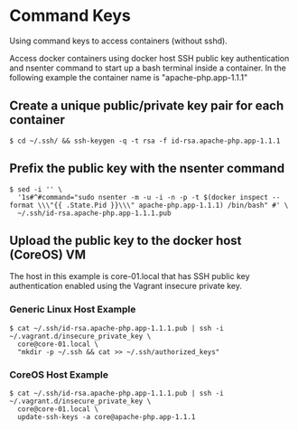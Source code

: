 # Command Keys

Using command keys to access containers (without sshd).

Access docker containers using docker host SSH public key authentication and nsenter command to start up a bash terminal inside a container. In the following example the container name is "apache-php.app-1.1.1"

## Create a unique public/private key pair for each container

```
$ cd ~/.ssh/ && ssh-keygen -q -t rsa -f id-rsa.apache-php.app-1.1.1
```

## Prefix the public key with the nsenter command

```
$ sed -i '' \
  '1s#^#command="sudo nsenter -m -u -i -n -p -t $(docker inspect --format \\\"{{ .State.Pid }}\\\" apache-php.app-1.1.1) /bin/bash" #' \
  ~/.ssh/id-rsa.apache-php.app-1.1.1.pub
```

## Upload the public key to the docker host (CoreOS) VM

The host in this example is core-01.local that has SSH public key authentication enabled using the Vagrant insecure private key.

### Generic Linux Host Example

```
$ cat ~/.ssh/id-rsa.apache-php.app-1.1.1.pub | ssh -i ~/.vagrant.d/insecure_private_key \
  core@core-01.local \
  "mkdir -p ~/.ssh && cat >> ~/.ssh/authorized_keys"
```

### CoreOS Host Example

```
$ cat ~/.ssh/id-rsa.apache-php.app-1.1.1.pub | ssh -i ~/.vagrant.d/insecure_private_key \
  core@core-01.local \
  update-ssh-keys -a core@apache-php.app-1.1.1
```
